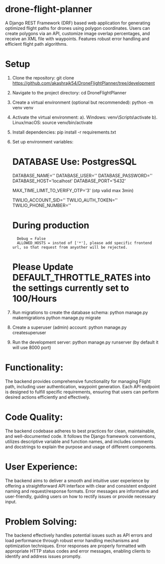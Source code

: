 # drone-flight-planner
A Django REST Framework (DRF) based web application for generating optimized flight paths for drones using polygon coordinates. Users can create polygons via an API, customize image overlap percentages, and receive an XML file with waypoints. Features robust error handling and efficient flight path algorithms.


# Setup

   1. Clone the repository:
       git clone https://github.com/akashrajk54/DroneFlightPlanner/tree/development

   2. Navigate to the project directory:
       cd DroneFlightPlanner

   3. Create a virtual environment (optional but recommended):
       python -m venv venv

   4. Activate the virtual environment:
      a). Windows:
          venv\Scripts\activate
      b). Linux/macOS:
          source venv/bin/activate

   5. Install dependencies:
      pip install -r requirements.txt

   6. Set up environment variables:
       # DATABASE Use: PostgresSQL
       DATABASE_NAME=''
       DATABASE_USER=''
       DATABASE_PASSWORD=''
       DATABASE_HOST='localhost'
       DATABASE_PORT='5432'

       MAX_TIME_LIMIT_TO_VERIFY_OTP='3' (otp valid max 3min)

       TWILIO_ACCOUNT_SID=''
       TWILIO_AUTH_TOKEN=''
       TWILIO_PHONE_NUMBER=''

       # During production 
            Debug = False
            ALLOWED_HOSTS = insted of ['*'], please add specific frontend url, so that request from anyother will be rejected.
       # Please Update DEFAULT_THROTTLE_RATES into the settings currently set to 100/Hours

   7. Run migrations to create the database schema:
      python manage.py makemigrations
      python manage.py migrate

   8. Create a superuser (admin) account:
      python manage.py createsuperuser

   9. Run the development server:
      python manage.py runserver
      (by default it will use 8000 port)



# Functionality:
The backend provides comprehensive functionality for managing Flight path, including user authentication, waypoint generation. Each API endpoint is designed to fulfill specific requirements, ensuring that users can perform desired actions efficiently and effectively.

# Code Quality:
The backend codebase adheres to best practices for clean, maintainable, and well-documented code. It follows the Django framework conventions, utilizes descriptive variable and function names, and includes comments and docstrings to explain the purpose and usage of different components.
# User Experience:
The backend aims to deliver a smooth and intuitive user experience by offering a straightforward API interface with clear and consistent endpoint naming and request/response formats. Error messages are informative and user-friendly, guiding users on how to rectify issues or provide necessary input.

# Problem Solving:
The backend effectively handles potential issues such as API errors and load performance through robust error handling mechanisms and optimization techniques. Error responses are properly formatted with appropriate HTTP status codes and error messages, enabling clients to identify and address issues promptly.

